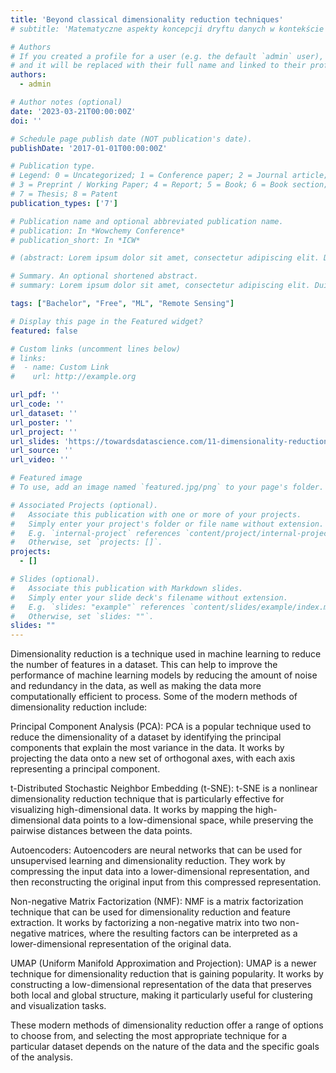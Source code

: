 ```yaml
---
title: 'Beyond classical dimensionality reduction techniques'
# subtitle: 'Matematyczne aspekty koncepcji dryftu danych w kontekście współczesnych metod uczenia maszynowego'

# Authors
# If you created a profile for a user (e.g. the default `admin` user), write the username (folder name) here
# and it will be replaced with their full name and linked to their profile.
authors:
  - admin

# Author notes (optional)
date: '2023-03-21T00:00:00Z'
doi: ''

# Schedule page publish date (NOT publication's date).
publishDate: '2017-01-01T00:00:00Z'

# Publication type.
# Legend: 0 = Uncategorized; 1 = Conference paper; 2 = Journal article;
# 3 = Preprint / Working Paper; 4 = Report; 5 = Book; 6 = Book section;
# 7 = Thesis; 8 = Patent
publication_types: ['7']

# Publication name and optional abbreviated publication name.
# publication: In *Wowchemy Conference*
# publication_short: In *ICW*

# (abstract: Lorem ipsum dolor sit amet, consectetur adipiscing elit. Duis posuere tellus ac convallis placerat. Proin tincidunt magna sed ex sollicitudin condimentum. Sed ac faucibus dolor, scelerisque sollicitudin nisi. Cras purus urna, suscipit quis sapien eu, pulvinar tempor diam. Quisque risus orci, mollis id ante sit amet, gravida egestas nisl. Sed ac tempus magna. Proin in dui enim. Donec condimentum, sem id dapibus fringilla, tellus enim condimentum arcu, nec volutpat est felis vel metus. Vestibulum sit amet erat at nulla eleifend gravida.)

# Summary. An optional shortened abstract.
# summary: Lorem ipsum dolor sit amet, consectetur adipiscing elit. Duis posuere tellus ac convallis placerat. Proin tincidunt magna sed ex sollicitudin condimentum.)

tags: ["Bachelor", "Free", "ML", "Remote Sensing"]

# Display this page in the Featured widget?
featured: false

# Custom links (uncomment lines below)
# links:
#  - name: Custom Link
#    url: http://example.org

url_pdf: ''
url_code: ''
url_dataset: ''
url_poster: ''
url_project: ''
url_slides: 'https://towardsdatascience.com/11-dimensionality-reduction-techniques-you-should-know-in-2021-dcb9500d388b'
url_source: ''
url_video: ''

# Featured image
# To use, add an image named `featured.jpg/png` to your page's folder.

# Associated Projects (optional).
#   Associate this publication with one or more of your projects.
#   Simply enter your project's folder or file name without extension.
#   E.g. `internal-project` references `content/project/internal-project/index.md`.
#   Otherwise, set `projects: []`.
projects:
  - []

# Slides (optional).
#   Associate this publication with Markdown slides.
#   Simply enter your slide deck's filename without extension.
#   E.g. `slides: "example"` references `content/slides/example/index.md`.
#   Otherwise, set `slides: ""`.
slides: ""
---
```


Dimensionality reduction is a technique used in machine learning to reduce the number of features in a dataset. This can help to improve the performance of machine learning models by reducing the amount of noise and redundancy in the data, as well as making the data more computationally efficient to process. Some of the modern methods of dimensionality reduction include:

Principal Component Analysis (PCA): PCA is a popular technique used to reduce the dimensionality of a dataset by identifying the principal components that explain the most variance in the data. It works by projecting the data onto a new set of orthogonal axes, with each axis representing a principal component.

t-Distributed Stochastic Neighbor Embedding (t-SNE): t-SNE is a nonlinear dimensionality reduction technique that is particularly effective for visualizing high-dimensional data. It works by mapping the high-dimensional data points to a low-dimensional space, while preserving the pairwise distances between the data points.

Autoencoders: Autoencoders are neural networks that can be used for unsupervised learning and dimensionality reduction. They work by compressing the input data into a lower-dimensional representation, and then reconstructing the original input from this compressed representation.

Non-negative Matrix Factorization (NMF): NMF is a matrix factorization technique that can be used for dimensionality reduction and feature extraction. It works by factorizing a non-negative matrix into two non-negative matrices, where the resulting factors can be interpreted as a lower-dimensional representation of the original data.

UMAP (Uniform Manifold Approximation and Projection): UMAP is a newer technique for dimensionality reduction that is gaining popularity. It works by constructing a low-dimensional representation of the data that preserves both local and global structure, making it particularly useful for clustering and visualization tasks.

These modern methods of dimensionality reduction offer a range of options to choose from, and selecting the most appropriate technique for a particular dataset depends on the nature of the data and the specific goals of the analysis.
